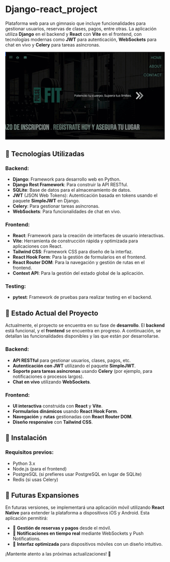# Django-react_project


Plataforma web para un gimnasio que incluye funcionalidades para gestionar usuarios, reservas de clases, pagos, entre otras. La aplicación utiliza **Django** en el backend y **React** con **Vite** en el frontend, con tecnologías modernas como **JWT** para autenticación, **WebSockets** para chat en vivo y **Celery** para tareas asíncronas.

![Demo de la app](assets/gym00.gif)

## 🚀 Tecnologías Utilizadas

### Backend:
- **Django**: Framework para desarrollo web en Python.
- **Django Rest Framework**: Para construir la API RESTful.
- **SQLite**: Base de datos para el almacenamiento de datos.
- **JWT** (JSON Web Tokens): Autenticación basada en tokens usando el paquete **SimpleJWT** en Django.
- **Celery**: Para gestionar tareas asíncronas.
- **WebSockets**: Para funcionalidades de chat en vivo.

### Frontend:
- **React**: Framework para la creación de interfaces de usuario interactivas.
- **Vite**: Herramienta de construcción rápida y optimizada para aplicaciones con React.
- **Tailwind CSS**: Framework CSS para diseño de la interfaz.
- **React Hook Form**: Para la gestión de formularios en el frontend.
- **React Router DOM**: Para la navegación y gestión de rutas en el frontend.
- **Context API**: Para la gestión del estado global de la aplicación.

### Testing:
- **pytest**: Framework de pruebas para realizar testing en el backend.

## 🚧 Estado Actual del Proyecto

Actualmente, el proyecto se encuentra en su fase de **desarrollo**. El **backend** está funcional, y el **frontend** se encuentra en progreso. A continuación, se detallan las funcionalidades disponibles y las que están por desarrollarse.

### Backend:
- **API RESTful** para gestionar usuarios, clases, pagos, etc.
- **Autenticación con JWT** utilizando el paquete **SimpleJWT**.
- **Soporte para tareas asíncronas** usando **Celery** (por ejemplo, para notificaciones o procesos largos).
- **Chat en vivo** utilizando **WebSockets**.
  
### Frontend:
- **UI interactiva** construida con **React** y **Vite**.
- **Formularios dinámicos** usando **React Hook Form**.
- **Navegación** y **rutas** gestionadas con **React Router DOM**.
- **Diseño responsive** con **Tailwind CSS**.

## 🚀 Instalación

### Requisitos previos:
- Python 3.x
- Node.js (para el frontend)
- PostgreSQL (si prefieres usar PostgreSQL en lugar de SQLite)
- Redis (si usas Celery)
  
## 📱 Futuras Expansiones  

En futuras versiones, se implementará una aplicación móvil utilizando **React Native** para extender la plataforma a dispositivos iOS y Android. Esta aplicación permitirá:  

- 📌 **Gestión de reservas y pagos** desde el móvil.  
- 🔔 **Notificaciones en tiempo real** mediante WebSockets y Push Notifications.  
- 🎨 **Interfaz optimizada** para dispositivos móviles con un diseño intuitivo.  

¡Mantente atento a las próximas actualizaciones! 🚀  



